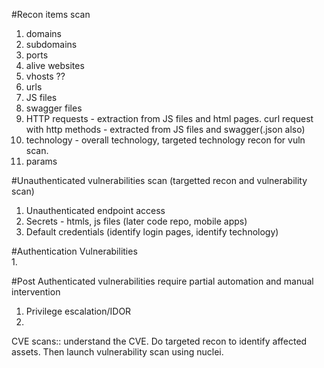 #Recon items scan  
1. domains  
2. subdomains  
3. ports  
4. alive websites  
5. vhosts ??
6. urls  
7. JS files
8. swagger files  
9. HTTP requests - extraction from JS files and html pages. curl request with http methods - extracted from JS files and swagger(.json also)
10. technology - overall technology, targeted technology recon for vuln scan.  
11. params
  
#Unauthenticated vulnerabilities scan  (targetted recon and vulnerability scan)
1. Unauthenticated endpoint access
2. Secrets - htmls, js files (later code repo, mobile apps)
3. Default credentials (identify login pages, identify technology)


#Authentication Vulnerabilities  
1. 

  
#Post Authenticated vulnerabilities require partial automation and manual intervention
1. Privilege escalation/IDOR
2. 


CVE scans::
understand the CVE. Do targeted recon to identify affected assets. Then launch vulnerability scan using nuclei.
